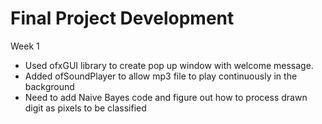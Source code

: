 # Final Project Development
Week 1
- Used ofxGUI library to create pop up window with welcome message.
- Added ofSoundPlayer to allow mp3 file to play continuously in the background
- Need to add Naive Bayes code and figure out how to process drawn digit as pixels to be classified